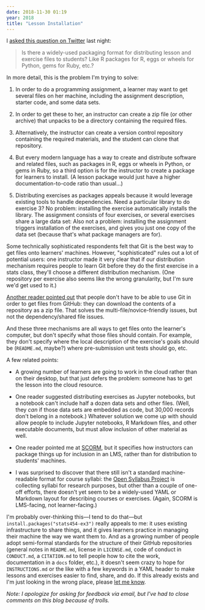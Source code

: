```yaml
---
date: 2018-11-30 01:19
year: 2018
title: "Lesson Installation"
---
```


I [asked this question on Twitter](https://twitter.com/gvwilson/status/1068317515372249088) last night:

> Is there a widely-used packaging format for distributing lesson and exercise files to students?
> Like R packages for R, eggs or wheels for Python, gems for Ruby, etc.?

In more detail, this is the problem I'm trying to solve:

1.  In order to do a programming assignment,
    a learner may want to get several files on her machine,
    including the assignment description, starter code, and some data sets.

2.  In order to get these to her,
    an instructor can create a zip file (or other archive)
    that unpacks to be a directory containing the required files.

3.  Alternatively,
    the instructor can create a version control repository containing the required materials,
    and the student can clone that repository.

4.  But every modern language has a way to create and distribute software and related files,
    such as packages in R, eggs or wheels in Python, or gems in Ruby,
    so a third option is for the instructor to create a package for learners to install.
    (A lesson package would just have a higher documentation-to-code ratio than usual…)

5.  Distributing exercises as packages appeals because it would leverage existing tools
    to handle dependencies.
    Need a particular library to do exercise 3?
    No problem: installing the exercise automatically installs the library.
    The assignment consists of four exercises,
    or several exercises share a large data set:
    Also not a problem:
    installing the assignment triggers installation of the exercises,
    and gives you just one copy of the data set (because that's what package managers are for).

Some technically sophisticated respondents felt that Git is the best way to get files onto learners' machines.
However, "sophisticated" rules out a lot of potential users:
one instructor made it very clear that
if our distribution mechanism requires people to learn Git before they do the first exercise in a stats class,
they'll choose a different distribution mechanism.
(One repository per exercise also seems like the wrong granularity,
but I'm sure we'd get used to it.)

[Another reader pointed out](https://twitter.com/amritavadas/status/1068331539728121856)
that people don't have to be able to use Git in order to get files from GitHub:
they can download the contents of a repository as a zip file.
That solves the multi-file/novice-friendly issues,
but not the dependency/shared file issues.

And these three mechanisms are all ways to get files onto the learner's computer,
but don't specify what those files should contain.
For example,
they don't specify where the local description of the exercise's goals should be
(`README.md`, maybe?)
where pre-submission unit tests should go,
etc.

A few related points:

-   A growing number of learners are going to work in the cloud rather than on their desktop,
    but that just defers the problem:
    someone has to get the lesson into the cloud resource.

-   One reader suggested distributing exercises as Jupyter notebooks,
    but a notebook can't include half a dozen data sets and other files.
    (Well, they *can* if those data sets are embedded as code,
    but 30,000 records don't belong in a notebook.)
    Whatever solution we come up with should allow people to include Jupyter notebooks,
    R Markdown files, and other executable documents,
    but must allow inclusion of other material as well.

-   One reader pointed me at [SCORM](https://scorm.com/scorm-explained/),
    but it specifies how instructors can package things up for inclusion in an LMS,
    rather than for distribution to students' machines.

-   I was surprised to discover that there still isn't a standard machine-readable format for course syllabi:
    the [Open Syllabus Project](http://opensyllabusproject.org/) is collecting syllabi for research purposes,
    but other than a couple of one-off efforts,
    there doesn't yet seem to be a widely-used YAML or Markdown layout for describing courses or exercises.
    (Again, SCORM is LMS-facing, not learner-facing.)

I'm probably over-thinking this—I tend to do that—but `install.packages("stats454-ex3")` really appeals to me:
it uses existing infrastructure to share things,
and it gives learners practice in managing their machine the way we want them to.
And as a growing number of people adopt semi-formal standards for the structure of their GitHub repositories
(general notes in `README.md`, license in `LICENSE.md`, code of conduct in `CONDUCT.md`,
a `CITATION.md` to tell people how to cite the work,
documentation in a `docs` folder, etc.),
it doesn't seem crazy to hope for `INSTRUCTIONS.md` or the like
with a few keywords in a YAML header
to make lessons and exercises easier to find, share, and do.
If this already exists and I'm just looking in the wrong place,
please [let me know](mailto:{{site.author.email}}).

*Note: I apologize for asking for feedback via email,
but I've had to close comments on this blog because of trolls.*
